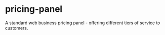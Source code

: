 # pricing-panel
A standard web business pricing panel - offering different tiers of service to customers.
